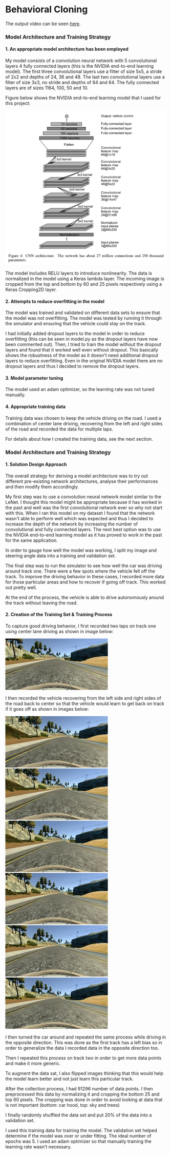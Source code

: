 # **Behavioral Cloning**

[//]: # (Image References)

[image1]: ./images/NVIDIA-end-to-end-learning-model.png "NVIDIA model"
[image2]: ./images/center.jpg "Camera view when car is in center of the road"
[image3]: ./images/off-1.jpg "Camera view when car is recovering - 1"
[image4]: ./images/off-2.jpg "Camera view when car is recovering - 2"
[image5]: ./images/off-3.jpg "Camera view when car is recovering - 3"
[image6]: ./images/off-4.jpg "Camera view when car is recovering - 4"
[image7]: ./images/off-5.jpg "Camera view when car is recovering - 5"
[image8]: ./images/off-6.jpg "Camera view when car is recovering - 6"

The output video can be seen [here](https://www.youtube.com/watch?v=yidhNS1pF3w&t=16s).

### Model Architecture and Training Strategy

#### 1. An appropriate model architecture has been employed

My model consists of a convolution neural network with 5 convolutional layers 4 fully connected layers (this is the NVIDIA end-to-end learning model). The first three convolutional layers use a filter of size 5x5, a stride of 2x2 and depths of 24, 36 and 48. The last two convolutional layers use a filter of size 3x3, no stride and depths of 64 and 64. The fully connected layers are of sizes 1164, 100, 50 and 10. 

Figure below shows the NVIDIA end-to-end learning model that I used for this project:

![alt text][image1]

The model includes RELU layers to introduce nonlinearity. The data is normalized in the model using a Keras lambda layer. The incoming image is cropped from the top and bottom by 60 and 25 pixels respectively using a Keras Cropping2D layer.

#### 2. Attempts to reduce overfitting in the model

The model was trained and validated on different data sets to ensure that the model was not overfitting. The model was tested by running it through the simulator and ensuring that the vehicle could stay on the track.

I had initially added dropout layers to the model in order to reduce overfitting (this can be seen in model.py as the dropout layers have now been commented out). Then, I tried to train the model without the dropout layers and found that it worked well even without dropout. This basically shows the robustness of the model as it doesn't need additional dropout layers to reduce overfitting. Even in the original NVIDIA model there are no dropout layers and thus I decided to remove the dropout layers.

#### 3. Model parameter tuning

The model used an adam optimizer, so the learning rate was not tuned manually.

#### 4. Appropriate training data

Training data was chosen to keep the vehicle driving on the road. I used a combination of center lane driving, recovering from the left and right sides of the road and recorded the data for multiple laps.

For details about how I created the training data, see the next section. 

### Model Architecture and Training Strategy

#### 1. Solution Design Approach

The overall strategy for deriving a model architecture was to try out different pre-existing network architectures, analyse their performances and then modify them accordingly.

My first step was to use a convolution neural network model similar to the LeNet. I thought this model might be appropriate because it has worked in the past and well was the first convolutional network ever so why not start with this. When I ran this model on my dataset I found that the network wasn't able to perform well which was expected and thus I decided to increase the depth of the network by increasing the number of convolutional and fully connected layers. The next best option was to use the NVIDIA end-to-end learning model as it has proved to work in the past for the same application.

In order to gauge how well the model was working, I split my image and steering angle data into a training and validation set. 

The final step was to run the simulator to see how well the car was driving around track one. There were a few spots where the vehicle fell off the track. To improve the driving behavior in these cases, I recorded more data for those particular areas and how to recover if going off track. This worked out pretty well.

At the end of the process, the vehicle is able to drive autonomously around the track without leaving the road.

#### 2. Creation of the Training Set & Training Process

To capture good driving behavior, I first recorded two laps on track one using center lane driving as shown in image below:

![alt text][image2]

I then recorded the vehicle recovering from the left side and right sides of the road back to center so that the vehicle would learn to get back on track if it goes off as shown in images below: 

![alt text][image3] ![alt text][image4]
![alt text][image5] ![alt text][image6]
![alt text][image7] ![alt text][image8]

I then turned the car around and repeated the same process while driving in the opposite direction. This was done as the first track has a left bias so in order to generalize the data I recorded data in the opposite direction too.

Then I repeated this process on track two in order to get more data points and make it more generic.

To augment the data sat, I also flipped images thinking that this would help the model learn better and not just learn this particular track.

After the collection process, I had 91296 number of data points. I then preprocessed this data by normalizing it and cropping the bottom 25 and top 60 pixels. The cropping was done in order to avoid looking at data that is not important (bottom: car hood, top: sky and trees)

I finally randomly shuffled the data set and put 20% of the data into a validation set. 

I used this training data for training the model. The validation set helped determine if the model was over or under fitting. The ideal number of epochs was 5. I used an adam optimizer so that manually training the learning rate wasn't necessary.
